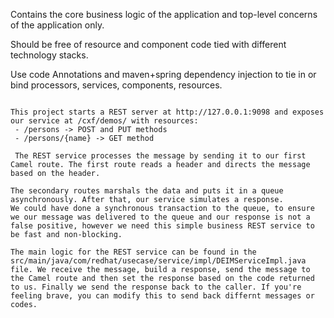 Contains the core business logic of the application and top-level concerns of the application only.

Should be free of resource and component code tied with different technology stacks. 

Use code Annotations and maven+spring dependency injection to tie in or bind processors, services, components, resources.  

~~~

This project starts a REST server at http://127.0.0.1:9098 and exposes our service at /cxf/demos/ with resources:
 - /persons -> POST and PUT methods
 - /persons/{name} -> GET method

 The REST service processes the message by sending it to our first Camel route. The first route reads a header and directs the message based on the header.

The secondary routes marshals the data and puts it in a queue asynchronously. After that, our service simulates a response.
We could have done a synchronous transaction to the queue, to ensure we our message was delivered to the queue and our response is not a false positive, however we need this simple business REST service to be fast and non-blocking.

The main logic for the REST service can be found in the src/main/java/com/redhat/usecase/service/impl/DEIMServiceImpl.java file. We receive the message, build a response, send the message to the Camel route and then set the response based on the code returned to us. Finally we send the response back to the caller. If you're feeling brave, you can modify this to send back differnt messages or codes.
